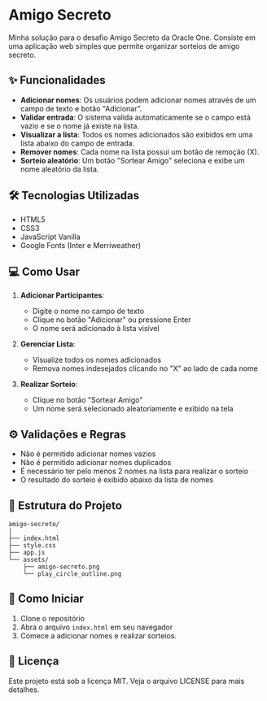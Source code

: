# Amigo Secreto

Minha solução para o desafio Amigo Secreto da Oracle One.  Consiste em uma aplicação web simples que permite organizar sorteios de amigo secreto.

## ✨ Funcionalidades

* **Adicionar nomes**: Os usuários podem adicionar nomes através de um campo de texto e botão "Adicionar".
* **Validar entrada**: O sistema valida automaticamente se o campo está vazio e se o nome já existe na lista.
* **Visualizar a lista**: Todos os nomes adicionados são exibidos em uma lista abaixo do campo de entrada.
* **Remover nomes**: Cada nome na lista possui um botão de remoção (X).
* **Sorteio aleatório**: Um botão "Sortear Amigo" seleciona e exibe um nome aleatório da lista.

## 🛠️ Tecnologias Utilizadas

- HTML5
- CSS3
- JavaScript Vanilla
- Google Fonts (Inter e Merriweather)

## 💻 Como Usar

1. **Adicionar Participantes**:
   - Digite o nome no campo de texto
   - Clique no botão "Adicionar" ou pressione Enter
   - O nome será adicionado à lista visível

2. **Gerenciar Lista**:
   - Visualize todos os nomes adicionados
   - Remova nomes indesejados clicando no "X" ao lado de cada nome

3. **Realizar Sorteio**:
   - Clique no botão "Sortear Amigo"
   - Um nome será selecionado aleatoriamente e exibido na tela

## ⚙️ Validações e Regras

- Não é permitido adicionar nomes vazios
- Não é permitido adicionar nomes duplicados
- É necessário ter pelo menos 2 nomes na lista para realizar o sorteio
- O resultado do sorteio é exibido abaixo da lista de nomes

## 📁 Estrutura do Projeto

```
amigo-secreto/
│
├── index.html
├── style.css
├── app.js
└── assets/
    ├── amigo-secreto.png
    └── play_circle_outline.png
```

## 🚀 Como Iniciar

1. Clone o repositório
2. Abra o arquivo `index.html` em seu navegador
3. Comece a adicionar nomes e realizar sorteios.

## 📜 Licença

Este projeto está sob a licença MIT. Veja o arquivo LICENSE para mais detalhes.